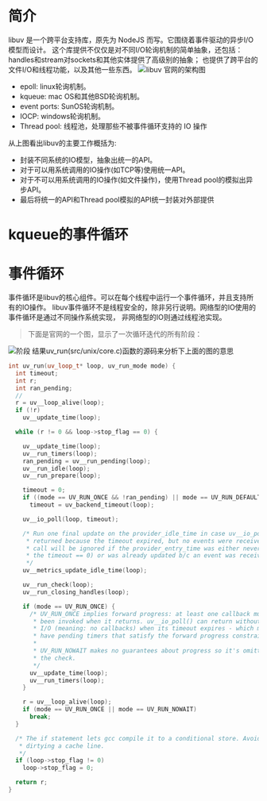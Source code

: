 # 简介
libuv 是一个跨平台支持库，原先为 NodeJS 而写。它围绕着事件驱动的异步I/O模型而设计。
这个库提供不仅仅是对不同I/O轮询机制的简单抽象，还包括：handles和stream对sockets和其他实体提供了高级别的抽象； 也提供了跨平台的文件I/O和线程功能，以及其他一些东西。
![libuv 官网的架构图](http://docs.libuv.org/en/v1.x/_images/architecture.png)
- epoll: linux轮询机制。
- kqueue: mac OS和其他BSD轮询机制。
- event ports: SunOS轮询机制。
- IOCP: windows轮询机制。
- Thread pool: 线程池，处理那些不被事件循环支持的 IO 操作

从上图看出libuv的主要工作概括为:
- 封装不同系统的IO模型，抽象出统一的API。
- 对于可以用系统调用的IO操作(如TCP等)使用统一API。
- 对于不可以用系统调用的IO操作(如文件操作)，使用Thread pool的模拟出异步API。
- 最后将统一的API和Thread pool模拟的API统一封装对外部提供
# kqueue的事件循环


# 事件循环
事件循环是libuv的核心组件。可以在每个线程中运行一个事件循环，并且支持所有的IO操作。
libuv事件循环不是线程安全的，除非另行说明。网络型的IO使用的事件循环是通过不同操作系统实现，
非网络型的IO则通过线程池实现。
> 下面是官网的一个图，显示了一次循环迭代的所有阶段：

![阶段](https://libuv-docs-chinese.readthedocs.io/zh/latest/_images/loop_iteration.png)
结果uv_run(src/unix/core.c)函数的源码来分析下上面的图的意思
```cpp
int uv_run(uv_loop_t* loop, uv_run_mode mode) {
  int timeout;
  int r;
  int ran_pending;
  // 
  r = uv__loop_alive(loop);
  if (!r)
    uv__update_time(loop);

  while (r != 0 && loop->stop_flag == 0) {

    uv__update_time(loop);
    uv__run_timers(loop);
    ran_pending = uv__run_pending(loop);
    uv__run_idle(loop);
    uv__run_prepare(loop);

    timeout = 0;
    if ((mode == UV_RUN_ONCE && !ran_pending) || mode == UV_RUN_DEFAULT)
      timeout = uv_backend_timeout(loop);

    uv__io_poll(loop, timeout);

    /* Run one final update on the provider_idle_time in case uv__io_poll
     * returned because the timeout expired, but no events were received. This
     * call will be ignored if the provider_entry_time was either never set (if
     * the timeout == 0) or was already updated b/c an event was received.
     */
    uv__metrics_update_idle_time(loop);

    uv__run_check(loop);
    uv__run_closing_handles(loop);

    if (mode == UV_RUN_ONCE) {
      /* UV_RUN_ONCE implies forward progress: at least one callback must have
       * been invoked when it returns. uv__io_poll() can return without doing
       * I/O (meaning: no callbacks) when its timeout expires - which means we
       * have pending timers that satisfy the forward progress constraint.
       *
       * UV_RUN_NOWAIT makes no guarantees about progress so it's omitted from
       * the check.
       */
      uv__update_time(loop);
      uv__run_timers(loop);
    }

    r = uv__loop_alive(loop);
    if (mode == UV_RUN_ONCE || mode == UV_RUN_NOWAIT)
      break;
  }

  /* The if statement lets gcc compile it to a conditional store. Avoids
   * dirtying a cache line.
   */
  if (loop->stop_flag != 0)
    loop->stop_flag = 0;

  return r;
}
```

